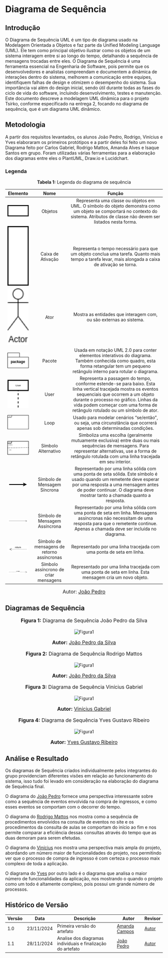 # Diagrama de Sequência

## Introdução

O Diagrama de Sequência UML é um tipo de diagrama usado na Modelagem Orientada a Objetos e faz parte da Unified Modeling Language (UML). Ele tem como principal objetivo ilustrar como os objetos de um sistema interagem entre si ao longo do tempo, detalhando a sequência de mensagens trocadas entre eles. O Diagrama de Sequência é uma ferramenta essencial na Engenharia de Software, pois permite que os desenvolvedores e analistas compreendam e documentem a dinâmica de interações dentro do sistema, melhorem a comunicação entre equipes, identifiquem falhas de design e otimizem o desempenho do sistema. Sua importância vai além do design inicial, sendo útil durante todas as fases do ciclo de vida do software, incluindo desenvolvimento, testes e manutenção. Este documento descreve a modelagem UML dinâmica para o projeto Tsírko, conforme especificado na entrega 2, focando no diagrama de sequência, que é um diagrama UML dinâmico.


## Metodologia

A partir dos requisitos levantados, os alunos João Pedro, Rodrigo, Vinícius e Yves elaboraram os primeiros protótipos e a partir deles foi feito um novo Diagrama feito por Carlos Gabriel, Rodrigo Mattos, Amanda Alves e Isaque Santos em grupo. Foram utilizadas várias ferramentas para a elaboração dos diagramas entre eles o PlantUML, Draw.io e Lucidchart. 


### Legenda
<p align="center" > <font><strong>Tabela 1:</strong> Legenda do diagrama de sequência</font> <br></p>

|Elemento|Nome|Função|
|:--:|:--:|:--:|
|<img src="https://raw.githubusercontent.com/UnBArqDsw2024-2/2024.2_G9_Tsirko_Entrega_02/main/docs/assets/objeto.drawio.png" alt="Objeto" width="100px">|Objetos|Representa uma classe ou objetos em UML. O símbolo do objeto demonstra como um objeto se comportará no contexto do sistema. Atributos de classe não devem ser listados nesta forma.|
|<img src="https://raw.githubusercontent.com/UnBArqDsw2024-2/2024.2_G9_Tsirko_Entrega_02/main/docs/assets/caixaDeAtivacao.drawio.png" alt="Caixa" width="100px">|Caixa de Ativação|Representa o tempo necessário para que um objeto conclua uma tarefa. Quanto mais tempo a tarefa levar, mais alongada a caixa de ativação se torna.|
|<img src="https://raw.githubusercontent.com/UnBArqDsw2024-2/2024.2_G9_Tsirko_Entrega_02/main/docs/assets/ator.drawio.png" alt="Ator" width="100px">|Ator|Mostra as entidades que interagem com, ou são externas ao sistema.|  
|<img src="https://raw.githubusercontent.com/UnBArqDsw2024-2/2024.2_G9_Tsirko_Entrega_02/main/docs/assets/pacote.drawio.png" alt="Pacote" width="100px">|Pacote|Usada em notação UML 2.0 para conter elementos interativos do diagrama. Também conhecida como quadro, esta forma retangular tem um pequeno retângulo interno para rotular o diagrama. | 
|<img src="https://raw.githubusercontent.com/UnBArqDsw2024-2/2024.2_G9_Tsirko_Entrega_02/main/docs/assets/user.drawio.png" alt="User" width="100px">|User|Representa a passagem do tempo, conforme estende-se para baixo. Esta linha vertical tracejada mostra os eventos sequenciais que ocorrem a um objeto durante o processo no gráfico. Linhas da vida podem começar com uma forma de retângulo rotulado ou um símbolo de ator. | 
|<img src="https://raw.githubusercontent.com/UnBArqDsw2024-2/2024.2_G9_Tsirko_Entrega_02/main/docs/assets/loop.drawio.png" alt="loop" width="100px">|Loop|Usado para modelar cenários “se/então”, ou seja, uma circunstância que ocorrerá apenas sob determinadas condições. | 
|<img src="https://raw.githubusercontent.com/UnBArqDsw2024-2/2024.2_G9_Tsirko_Entrega_02/main/docs/assets/alternativo.drawio.png" alt="alternativo" width="100px">|Símbolo Alternativo|Simboliza uma escolha (geralmente mutuamente exclusiva) entre duas ou mais sequências de mensagens. Para representar alternativas, use a forma de retângulo rotulada com uma linha tracejada em seu interior. | 
|<img src="https://raw.githubusercontent.com/UnBArqDsw2024-2/2024.2_G9_Tsirko_Entrega_02/main/docs/assets/mensagemSincrona.drawio.png" alt="Mensagem Síncrona" width="100px">|Símbolo de Mensagem Síncrona|Representado por uma linha sólida com uma ponta de seta sólida. Este símbolo é usado quando um remetente deve esperar por uma resposta a uma mensagem antes de poder continuar. O diagrama deve mostrar tanto a chamada quanto a resposta. | 
|<img src="https://raw.githubusercontent.com/UnBArqDsw2024-2/2024.2_G9_Tsirko_Entrega_02/main/docs/assets/mensagemAssincrona.drawio.png" alt="Mensagem Assíncrona" width="100px">|Símbolo de Mensagem Assíncrona|Representado por uma linha sólida com uma ponta de seta em linha. Mensagens assíncronas não necessitam de uma resposta para que o remetente continue. Apenas a chamada deve ser incluída no diagrama. |
|<img src="https://raw.githubusercontent.com/UnBArqDsw2024-2/2024.2_G9_Tsirko_Entrega_02/main/docs/assets/retorno.drawio.png" alt="retorno" width="100px">|Símbolo de mensagens de retorno assíncronas|Representado por uma linha tracejada com uma ponta de seta em linha.|
|<img src="https://raw.githubusercontent.com/UnBArqDsw2024-2/2024.2_G9_Tsirko_Entrega_02/main/docs/assets/criarMensagem.drawio.png" alt="create" width="100px">|Símbolo assíncrono de criar mensagens |Representado por uma linha tracejada com uma ponta de seta em linha. Esta mensagem cria um novo objeto.|

<font size="3"><p style="text-align: center">Autor: [João Pedro](https://github.com/joaopedrodasilvarodrigues)</p></font>



## Diagramas de Sequência

<div align="center">
<font size="3"><p style="text-align: center"><b>Figura 1:</b> Diagrama de Sequência João Pedro da Silva</p></font>

![Figura1](https://raw.githubusercontent.com/UnBArqDsw2024-2/2024.2_G9_Tsirko_Entrega_02/main/docs/assets/Joao_Pedro_DiagramaDeSequencia.png)
<font size="3"><p style="text-align: center"><b>Autor:</b> <a href="https://github.com/joaopedrodasilvarodrigues">João Pedro da Silva</a></p></font> 
</div>

<div align="center">
<font size="3"><p style="text-align: center"><b>Figura 2:</b> Diagrama de Sequência Rodrigo Mattos</p></font>

![Figura1](https://raw.githubusercontent.com/UnBArqDsw2024-2/2024.2_G9_Tsirko_Entrega_02/main/docs/assets/Rodrigo_DiagramaDeSequência.png)
<font size="3"><p style="text-align: center"><b>Autor:</b> <a href="https://github.com/joaopedrodasilvarodrigues">João Pedro da Silva</a></p></font> 
</div>

<div align="center">
<font size="3"><p style="text-align: center"><b>Figura 3:</b> Diagrama de Sequência Vinícius Gabriel</p></font>

![Figura1](https://raw.githubusercontent.com/UnBArqDsw2024-2/2024.2_G9_Tsirko_Entrega_02/main/docs/assets/Vinicius_Brito_DiagramaDeSequencia.png)
<font size="3"><p style="text-align: center"><b>Autor:</b> <a href="https://github.com/vini051">Vinícius Gabriel</a></p></font> 
</div>


<div align="center">
<font size="3"><p style="text-align: center"><b>Figura 4:</b> Diagrama de Sequência Yves Gustavo Ribeiro</p></font>

![Figura1](https://raw.githubusercontent.com/UnBArqDsw2024-2/2024.2_G9_Tsirko_Entrega_02/main/docs/assets/Yves_DiagramaDeSequencia.png)
<font size="3"><p style="text-align: center"><b>Autor:</b> <a href="https://github.com/Yvestxt">Yves Gustavo Ribeiro</a></p></font> 
</div>


## Análise e Resultado

Os diagramas de Sequência criados individualmente pelos integrantes do grupo providenciam diferentes visões em relação ao funcionamento do sistema, isso tudo foi levado em consideração na elaboração do diagrama de Sequência final. 

O diagrama do [João Pedro](https://github.com/joaopedrodasilvarodrigues) fornece uma perspectiva interessante sobre como a sequência de eventos envolvida na compra de ingressos, e como esses eventos se comportam com o decorrer do tempo. 

O diagrama do [Rodrigo Mattos](https://github.com/Rodrigomfab88) nos mostra como a sequência de procedimentos envolvidos na consulta de eventos no site e os procedimentos da consulta de aulas se comportam do início ao fim e nos permite comparar a eficiência dessas consultas através do tempo que as duas demoram para serem efetudas. 

O diagrama do [Vinícius](https://github.com/vini051) nos mostra uma perspectiva mais ampla do projeto, abordando um número maior de funcionalidades do projeto, nos permitindo ver que o processo de compra de ingresso é com certeza o processo maix complexo de toda a aplicação. 

O diagrama do [Yves](https://github.com/Yvestxt) por outro lado é o diagrama que analisa o maior número de funcionalidades da aplicação, nos mostrando o quando o projeto como um todo é altamente complexo, pois possui um grande número de processos.


## Histórico de Versão
| Versão | Data       | Descrição                                      | Autor               | Revisor               |
|--------|------------|------------------------------------------------|---------------------|-----------------------|
| 1.0    | 23/11/2024 | Primeira versão do artefato | [Amanda Campos](https://github.com/acamposs) | [Autor](https://github.com/autor) |
| 1.1    | 28/11/2024 | Analise dos diagramas individuais e finalização do artefato | [João Pedro](https://github.com/joaopedrodasilvarodrigues) | [Autor](https://github.com/autor) |